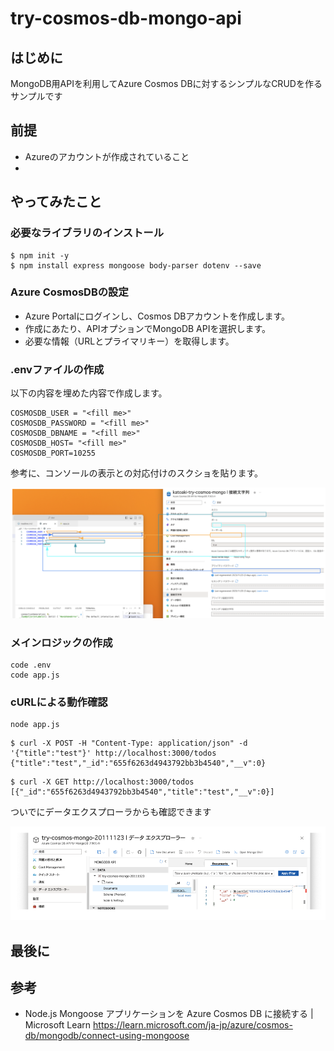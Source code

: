 # try-cosmos-db-mongo-api

## はじめに
MongoDB用APIを利用してAzure Cosmos DBに対するシンプルなCRUDを作るサンプルです

## 前提

* Azureのアカウントが作成されていること
* 

## やってみたこと

### 必要なライブラリのインストール

```shell
$ npm init -y
$ npm install express mongoose body-parser dotenv --save
```

### Azure CosmosDBの設定

- Azure Portalにログインし、Cosmos DBアカウントを作成します。
- 作成にあたり、APIオプションでMongoDB APIを選択します。
- 必要な情報（URLとプライマリキー）を取得します。

### .envファイルの作成

以下の内容を埋めた内容で作成します。

```.env
COSMOSDB_USER = "<fill me>"
COSMOSDB_PASSWORD = "<fill me>"
COSMOSDB_DBNAME = "<fill me>"
COSMOSDB_HOST= "<fill me>"
COSMOSDB_PORT=10255
```

参考に、コンソールの表示との対応付けのスクショを貼ります。

![mapping-item-and-console](image-1.png)

### メインロジックの作成

```
code .env
code app.js
```

### cURLによる動作確認

```
node app.js
```
```
$ curl -X POST -H "Content-Type: application/json" -d '{"title":"test"}' http://localhost:3000/todos
{"title":"test","_id":"655f6263d4943792bb3b4540","__v":0}
```
```
$ curl -X GET http://localhost:3000/todos
[{"_id":"655f6263d4943792bb3b4540","title":"test","__v":0}]
```

ついでにデータエクスプローラからも確認できます

![Alt text](image.png)

## 最後に

## 参考

* Node.js Mongoose アプリケーションを Azure Cosmos DB に接続する | Microsoft Learn https://learn.microsoft.com/ja-jp/azure/cosmos-db/mongodb/connect-using-mongoose